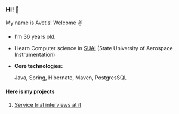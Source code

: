 ### Hi! 👋
My name is Avetis! Welcome :v:
+ I'm 36 years old.
+ I learn Computer science in [SUAI](https://suai.ru/) (State University of Aerospace Instrumentation)

+ <b>Core technologies: </b>
  <p>Java, Spring, Hibernate, Maven, PostgresSQL</p>
#### Here is my projects

1. [Service trial interviews at it](https://github.com/AvetisM/CheckDev)
<!--
**AvetisM/AvetisM** is a ✨ _special_ ✨ repository because its `README.md` (this file) appears on your GitHub profile.

Here are some ideas to get you started:

- 🔭 I’m currently working on ...
- 🌱 I’m currently learning ...
- 👯 I’m looking to collaborate on ...
- 🤔 I’m looking for help with ...
- 💬 Ask me about ...
- 📫 How to reach me: ...
- 😄 Pronouns: ...
- ⚡ Fun fact: ...
-->
